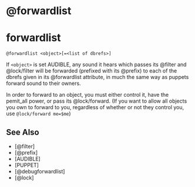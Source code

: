 # @forwardlist
# forwardlist
`@forwardlist <object>[=<list of dbrefs>]`

If `<object>` is set AUDIBLE, any sound it hears which passes its @filter and @lock/filter will be forwarded (prefixed with its @prefix) to each of the dbrefs given in its @forwardlist attribute, in much the same way as puppets forward sound to their owners.

In order to forward to an object, you must either control it, have the pemit_all power, or pass its @lock/forward. (If you want to allow all objects you own to forward to you, regardless of whether or not they control you, use `@lock/forward me=$me`)


## See Also
- [@filter]
- [@prefix]
- [AUDIBLE]
- [PUPPET]
- [@debugforwardlist]
- [@lock]

